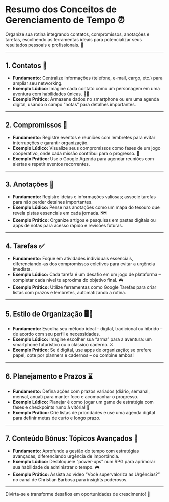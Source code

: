 # Resumo dos Conceitos de Gerenciamento de Tempo ⏰

Organize sua rotina integrando contatos, compromissos, anotações e tarefas, escolhendo as ferramentas ideais para potencializar seus resultados pessoais e profissionais. 🌟

---

## 1. Contatos 📇
- **Fundamento:** Centralize informações (telefone, e-mail, cargo, etc.) para ampliar seu networking.  
- **Exemplo Lúdico:** Imagine cada contato como um personagem em uma aventura com habilidades únicas. 🦸‍♀️  
- **Exemplo Prático:** Armazene dados no smartphone ou em uma agenda digital, usando o campo “notas” para detalhes importantes.

---

## 2. Compromissos 📅
- **Fundamento:** Registre eventos e reuniões com lembretes para evitar interrupções e garantir organização.  
- **Exemplo Lúdico:** Visualize seus compromissos como fases de um jogo cooperativo, onde cada missão contribui para o progresso. 🎲  
- **Exemplo Prático:** Use o Google Agenda para agendar reuniões com alertas e repetir eventos recorrentes.

---

## 3. Anotações 📝
- **Fundamento:** Registre ideias e informações valiosas; associe tarefas para não perder detalhes importantes.  
- **Exemplo Lúdico:** Pense nas anotações como um mapa do tesouro que revela pistas essenciais em cada jornada. 🗺️  
- **Exemplo Prático:** Organize artigos e pesquisas em pastas digitais ou apps de notas para acesso rápido e revisões futuras.

---

## 4. Tarefas ✅
- **Fundamento:** Foque em atividades individuais essenciais, diferenciando-as dos compromissos coletivos para evitar a urgência imediata.  
- **Exemplo Lúdico:** Cada tarefa é um desafio em um jogo de plataforma – completar cada nível te aproxima do objetivo final. 🎮  
- **Exemplo Prático:** Utilize ferramentas como Google Tarefas para criar listas com prazos e lembretes, automatizando a rotina.

---

## 5. Estilo de Organização 🖥️📒
- **Fundamento:** Escolha seu método ideal – digital, tradicional ou híbrido – de acordo com seu perfil e necessidades.  
- **Exemplo Lúdico:** Imagine escolher sua “arma” para a aventura: um smartphone futurístico ou o clássico caderno. ⚔️  
- **Exemplo Prático:** Se é digital, use apps de organização; se prefere papel, opte por planners e cadernos – ou combine ambos!

---

## 6. Planejamento e Prazos ⌛
- **Fundamento:** Defina ações com prazos variados (diário, semanal, mensal, anual) para manter foco e acompanhar o progresso.  
- **Exemplo Lúdico:** Planejar é como jogar um game de estratégia com fases e checkpoints rumo à vitória! 🏰  
- **Exemplo Prático:** Crie listas de prioridades e use uma agenda digital para definir metas de curto e longo prazo.

---

## 7. Conteúdo Bônus: Tópicos Avançados 🚀
- **Fundamento:** Aprofunde a gestão do tempo com estratégias avançadas, diferenciando urgência de importância.  
- **Exemplo Lúdico:** Desbloqueie “power-ups” num RPG para aprimorar sua habilidade de administrar o tempo. 🎮  
- **Exemplo Prático:** Assista ao vídeo “Você supervaloriza as Urgências?” no canal de Christian Barbosa para insights poderosos.

---

Divirta-se e transforme desafios em oportunidades de crescimento! 🚀